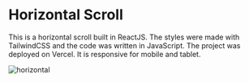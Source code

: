 # Horizontal Scroll

This is a horizontal scroll built in ReactJS. The styles were made with TailwindCSS and the code was written in JavaScript. The project was deployed on Vercel. It is responsive for mobile and tablet.

![horizontal](https://user-images.githubusercontent.com/71913145/219106812-67dcbaad-818c-4fb8-990e-9f5223a09244.png)
